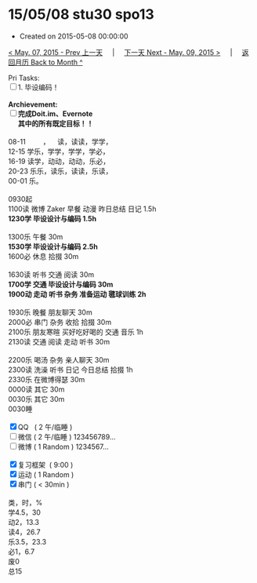 # 15/05/08 stu30 spo13

- Created on 2015-05-08 00:00:00

[< May. 07, 2015 - Prev 上一天](_archived/lifelogs/2015/05/d07.md) &nbsp; &nbsp; | &nbsp; &nbsp; [下一天 Next - May. 09, 2015 >](_archived/lifelogs/2015/05/d09.md) &nbsp; &nbsp; |  &nbsp; &nbsp; [返回月历 Back to Month ^](_archived/lifelogs/2015/05/index.md)
<br/><div>Pri Tasks:<br clear="none"/><input type="checkbox" />1. 毕设编码！</div><div><br clear="none"/></div><div><strong>Archievement:</strong></div><div><strong><input type="checkbox" />完成Doit.im、</strong><strong>Evernote</strong></div><div><strong>      其中的</strong><strong>所有</strong><strong>既定目标！！</strong></div><div><div><br clear="none"/></div>08-11         ，    读，读读，学学，<br clear="none"/>12-15 学乐，学学，学学，学必，<br clear="none"/>16-19 读学，动动，动动，乐必，<br clear="none"/>20-23 乐乐，读乐，读读，乐读，</div><div>00-01 乐。</div><div><div><br clear="none"/></div>0930起<br clear="none"/>1100读 微博 Zaker 早餐 动漫 昨日总结 日记 1.5h</div><div><strong>1230学 毕设设计与编码 1.5h</strong><div><br clear="none"/></div>1300乐 午餐 30m</div><div><strong>1530学 毕设设计与编码 2.5h</strong></div><div>1600必 休息 拾掇 30m</div><div><br/></div><div><div>1630读 听书 交通 阅读 30m</div><div><b>1700学 交通 毕设设计与编码 30m</b></div><div><b>1900动 走动 听书 杂务 准备运动 毽球训练 2h</b></div><div><br/></div><div>1930乐 晚餐 朋友聊天 30m</div><div>2000必 串门 杂务 收拾 拾掇 30m  </div>2100乐 朋友寒暄 买好吃好喝的 交通 音乐 1h<br clear="none"/>2130读 交通 阅读 走动 听书 30m</div><div><br/></div><div>2200乐 喝汤 杂务 亲人聊天 30m</div><div>2300读 洗澡 听书 日记 今日总结 拾掇 1h</div><div>2330乐 在微博得瑟 30m</div><div>0000读 其它 30m</div><div>0030乐 其它 30m</div><div>0030睡</div><div><br clear="none"/></div><div><input type="checkbox" checked="true" />QQ   ( 2 午/临睡 ) <br clear="none"/><input type="checkbox" />微信 ( 2 午/临睡 ) 123456789…</div><div><input type="checkbox" />微博 ( 1 Random ) 1234567…</div><div><br clear="none"/></div><div><input type="checkbox" checked="true" />复习框架  ( 9:00 ) <br clear="none"/></div><div><input type="checkbox" checked="true" />运动 ( 1 Random ) </div><div><input type="checkbox" checked="true" />串门 ( < 30min ) </div><div><div><br clear="none"/></div>类，时，%<br clear="none"/>学4.5，30<br clear="none"/>动2，13.3<br clear="none"/>读4，26.7<br clear="none"/>乐3.5，23.3<br clear="none"/>必1，6.7<br clear="none"/>废0<br clear="none"/>总15</div>

